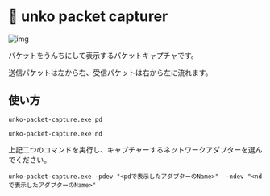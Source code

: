 # 💩 unko packet capturer
![img](/image/gif1.gif)

パケットをうんちにして表示するパケットキャプチャです。

送信パケットは左から右、受信パケットは右から左に流れます。

## 使い方
```
unko-packet-capture.exe pd
```
```
unko-packet-capture.exe nd
```
上記二つのコマンドを実行し、キャプチャーするネットワークアダプターを選んでください。

```
unko-packet-capture.exe -pdev "<pdで表示したアダプターのName>"  -ndev "<ndで表示したアダプターのName>"
```
